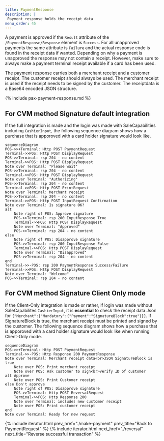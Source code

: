 ```yaml
---
title: PaymentResponse
description: |
 Payment response holds the receipt data
menu_order: 45
---
```

A payment is approved if the `Result` attribute of the `/PaymentResponse/Response` element is `Success`.
For all unapproved payments the same attribute is `Failure` and the actual response code is found in the receipt data if wanted.
Depending on why a payment is unapproved the response may not contain a receipt. However, make sure to always make a payment terminal receipt available if a card has been used.

The payment response carries both a merchant receipt and a customer receipt. The customer receipt should always be used. The merchant receipt is used if the receipt needs to be signed by the customer.
The receiptdata is a Base64 encoded JSON structure.

{% include pax-payment-response.md %}

## For CVM method Signature default integration

If the full integration is made and the login was made with SaleCapabilities including `CashierInput`, the following sequence diagram shows how a purchase that is apporoved with a card holder signature would look like.

```mermaid
sequenceDiagram
POS->>+Terminal: Http POST PaymentRequest
Terminal->>POS: Http POST DisplayRequest
POS->>Terminal: rsp 204 - no content
Terminal->>POS: Http POST DisplayRequest
Note over Terminal: "Please wait"
POS->>Terminal: rsp 204 - no content
Terminal->>POS: Http POST DisplayRequest
Note over Terminal: "Authorizing"
POS->>Terminal: rsp 204 - no content
Terminal->>POS: Http POST PrintRequest
Note over Terminal: Merchant receipt
POS->>Terminal: rsp 204 - no content
Terminal->>POS: Http POST InputRequest Confirmation
Note over Terminal: Is signature OK?
alt 
    Note right of POS: Approve signature
    POS->>Terminal: rsp 200 InputResponse True
    Terminal->>POS: Http POST DisplayRequest
    Note over Terminal: "Approved"
    POS->>Terminal: rsp 204 - no content
else 
    Note right of POS: Disapprove signature
    POS->>Terminal: rsp 200 InputResponse False
    Terminal->>POS: Http POST DisplayRequest
    Note over Terminal: "Disapproved"
    POS->>Terminal: rsp 204 - no content
end 
Terminal->>-POS: rsp 200 PaymentResponse Success/Failure
Terminal->>POS: Http POST DisplayRequest
Note over Terminal: "Welcome"
POS->>Terminal: rsp 204 - no content
```

## For CVM method Signature Client Only mode

If the Client-Only integration is made or rather, if login was made without SaleCapabilites `CashierInput`, it is **essential** to check the receipt data Json for `{"Merchant":{"Mandatory":{"Payment":"SignatureBlock":true"}}}`. If SignatureBlock is true, the merchant receipt must be printed and signed by the customer.
The following sequence diagram shows how a purchase that is apporoved with a card holder signature would look like when running Client-Only mode.

```mermaid
sequenceDiagram
POS->>+Terminal: Http POST PaymentRequest
Terminal->>-POS: Http Response 200 PaymentResponse
Note over Terminal: Merchant receipt data<br>JSON SignatureBlock is true
    Note over POS: Print merchant receipt
    Note over POS: Ask customer to sign<br>verify ID of customer
alt Approve
    Note over POS: Print Customer receipt
else Don't approve
    Note right of POS: Disapprove signature
    POS->>Terminal: Http POST ReversalRequest
    Terminal->>POS: Http Response 200 
    Note over Terminal: includes new customer receipt
    Note over POS: Print customer receipt
end 
Note over Terminal: Ready for new request
```

{% include iterator.html prev_href="./make-payment" prev_title="Back to PaymentRequest" %}
{% include iterator.html next_href="./reversal" next_title="Reverse successful transaction" %}
